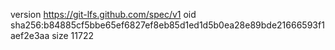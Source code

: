 version https://git-lfs.github.com/spec/v1
oid sha256:b84885cf5bbe65ef6827ef8eb85d1ed1d5b0ea28e89bde21666593f1aef2e3aa
size 11722
